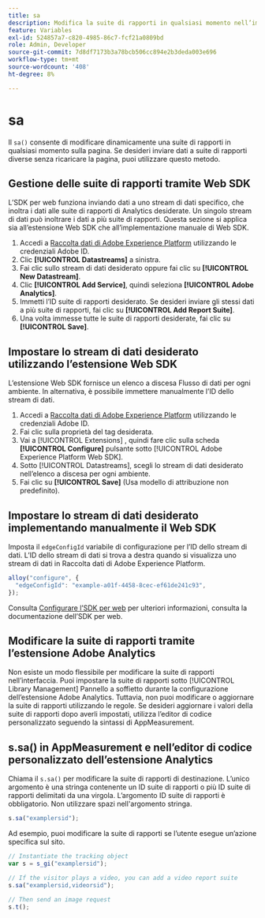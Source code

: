 ```yaml
---
title: sa
description: Modifica la suite di rapporti in qualsiasi momento nell’implementazione.
feature: Variables
exl-id: 524857a7-c820-4985-86c7-fcf21a0809bd
role: Admin, Developer
source-git-commit: 7d8df7173b3a78bcb506cc894e2b3deda003e696
workflow-type: tm+mt
source-wordcount: '408'
ht-degree: 8%

---
```


# sa

Il `sa()` consente di modificare dinamicamente una suite di rapporti in qualsiasi momento sulla pagina. Se desideri inviare dati a suite di rapporti diverse senza ricaricare la pagina, puoi utilizzare questo metodo.

## Gestione delle suite di rapporti tramite Web SDK

L’SDK per web funziona inviando dati a uno stream di dati specifico, che inoltra i dati alle suite di rapporti di Analytics desiderate. Un singolo stream di dati può inoltrare i dati a più suite di rapporti. Questa sezione si applica sia all’estensione Web SDK che all’implementazione manuale di Web SDK.

1. Accedi a [Raccolta dati di Adobe Experience Platform](https://experience.adobe.com/data-collection) utilizzando le credenziali Adobe ID.
1. Clic **[!UICONTROL Datastreams]** a sinistra.
1. Fai clic sullo stream di dati desiderato oppure fai clic su **[!UICONTROL New Datastream]**.
1. Clic **[!UICONTROL Add Service]**, quindi seleziona **[!UICONTROL Adobe Analytics]**.
1. Immetti l’ID suite di rapporti desiderato. Se desideri inviare gli stessi dati a più suite di rapporti, fai clic su **[!UICONTROL Add Report Suite]**.
1. Una volta immesse tutte le suite di rapporti desiderate, fai clic su **[!UICONTROL Save]**.

## Impostare lo stream di dati desiderato utilizzando l’estensione Web SDK

L’estensione Web SDK fornisce un elenco a discesa Flusso di dati per ogni ambiente. In alternativa, è possibile immettere manualmente l’ID dello stream di dati.

1. Accedi a [Raccolta dati di Adobe Experience Platform](https://experience.adobe.com/data-collection) utilizzando le credenziali Adobe ID.
1. Fai clic sulla proprietà del tag desiderata.
1. Vai a [!UICONTROL Extensions] , quindi fare clic sulla scheda **[!UICONTROL Configure]** pulsante sotto [!UICONTROL Adobe Experience Platform Web SDK].
1. Sotto [!UICONTROL Datastreams], scegli lo stream di dati desiderato nell’elenco a discesa per ogni ambiente.
1. Fai clic su **[!UICONTROL Save]** (Usa modello di attribuzione non predefinito).

## Impostare lo stream di dati desiderato implementando manualmente il Web SDK

Imposta il `edgeConfigId` variabile di configurazione per l’ID dello stream di dati. L’ID dello stream di dati si trova a destra quando si visualizza uno stream di dati in Raccolta dati di Adobe Experience Platform.

```js
alloy("configure", {
  "edgeConfigId": "example-a01f-4458-8cec-ef61de241c93",
});
```

Consulta [Configurare l’SDK per web](https://experienceleague.adobe.com/docs/experience-platform/edge/fundamentals/configuring-the-sdk.html?lang=it) per ulteriori informazioni, consulta la documentazione dell’SDK per web.

## Modificare la suite di rapporti tramite l’estensione Adobe Analytics

Non esiste un modo flessibile per modificare la suite di rapporti nell’interfaccia. Puoi impostare la suite di rapporti sotto [!UICONTROL Library Management] Pannello a soffietto durante la configurazione dell’estensione Adobe Analytics. Tuttavia, non puoi modificare o aggiornare la suite di rapporti utilizzando le regole. Se desideri aggiornare i valori della suite di rapporti dopo averli impostati, utilizza l’editor di codice personalizzato seguendo la sintassi di AppMeasurement.

## s.sa() in AppMeasurement e nell’editor di codice personalizzato dell’estensione Analytics

Chiama il `s.sa()` per modificare la suite di rapporti di destinazione. L’unico argomento è una stringa contenente un ID suite di rapporti o più ID suite di rapporti delimitati da una virgola. L’argomento ID suite di rapporti è obbligatorio. Non utilizzare spazi nell&#39;argomento stringa.

```js
s.sa("examplersid");
```

Ad esempio, puoi modificare la suite di rapporti se l’utente esegue un’azione specifica sul sito.

```js
// Instantiate the tracking object
var s = s_gi("examplersid");

// If the visitor plays a video, you can add a video report suite
s.sa("examplersid,videorsid");

// Then send an image request
s.t();
```
